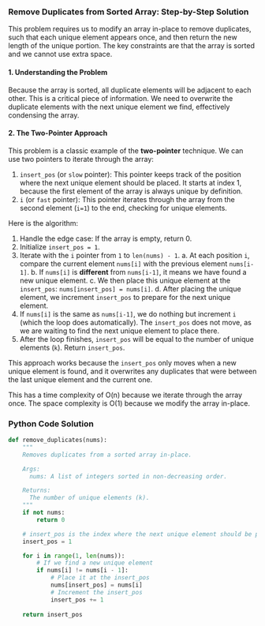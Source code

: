 ### Remove Duplicates from Sorted Array: Step-by-Step Solution

This problem requires us to modify an array in-place to remove duplicates, such that each unique element appears once, and then return the new length of the unique portion. The key constraints are that the array is sorted and we cannot use extra space.

#### 1. Understanding the Problem

Because the array is sorted, all duplicate elements will be adjacent to each other. This is a critical piece of information. We need to overwrite the duplicate elements with the next unique element we find, effectively condensing the array.

#### 2. The Two-Pointer Approach

This problem is a classic example of the **two-pointer** technique. We can use two pointers to iterate through the array:

1.  `insert_pos` (or `slow` pointer): This pointer keeps track of the position where the next unique element should be placed. It starts at index 1, because the first element of the array is always unique by definition.
2.  `i` (or `fast` pointer): This pointer iterates through the array from the second element (`i=1`) to the end, checking for unique elements.

Here is the algorithm:

1.  Handle the edge case: If the array is empty, return 0.
2.  Initialize `insert_pos = 1`.
3.  Iterate with the `i` pointer from `1` to `len(nums) - 1`.
    a. At each position `i`, compare the current element `nums[i]` with the previous element `nums[i-1]`.
    b. If `nums[i]` is **different** from `nums[i-1]`, it means we have found a new unique element.
    c. We then place this unique element at the `insert_pos`: `nums[insert_pos] = nums[i]`.
    d. After placing the unique element, we increment `insert_pos` to prepare for the next unique element.
4.  If `nums[i]` is the same as `nums[i-1]`, we do nothing but increment `i` (which the loop does automatically). The `insert_pos` does not move, as we are waiting to find the next unique element to place there.
5.  After the loop finishes, `insert_pos` will be equal to the number of unique elements (`k`). Return `insert_pos`.

This approach works because the `insert_pos` only moves when a new unique element is found, and it overwrites any duplicates that were between the last unique element and the current one.

This has a time complexity of O(n) because we iterate through the array once. The space complexity is O(1) because we modify the array in-place.

### Python Code Solution

```python
def remove_duplicates(nums):
    """
    Removes duplicates from a sorted array in-place.

    Args:
      nums: A list of integers sorted in non-decreasing order.

    Returns:
      The number of unique elements (k).
    """
    if not nums:
        return 0

    # insert_pos is the index where the next unique element should be placed.
    insert_pos = 1

    for i in range(1, len(nums)):
        # If we find a new unique element
        if nums[i] != nums[i - 1]:
            # Place it at the insert_pos
            nums[insert_pos] = nums[i]
            # Increment the insert_pos
            insert_pos += 1
            
    return insert_pos

```
